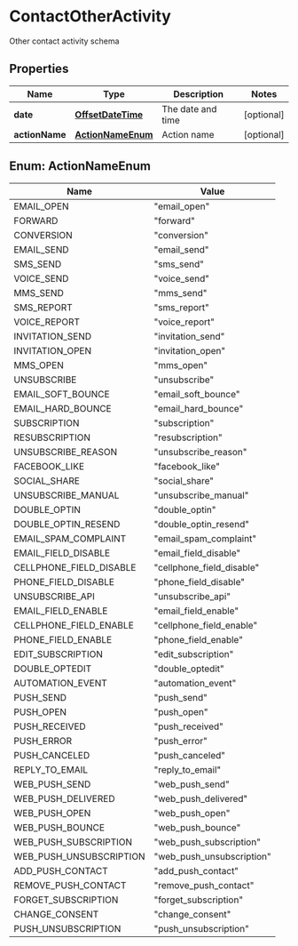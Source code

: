 

# ContactOtherActivity

Other contact activity schema
## Properties

Name | Type | Description | Notes
------------ | ------------- | ------------- | -------------
**date** | [**OffsetDateTime**](OffsetDateTime.md) | The date and time |  [optional]
**actionName** | [**ActionNameEnum**](#ActionNameEnum) | Action name |  [optional]



## Enum: ActionNameEnum

Name | Value
---- | -----
EMAIL_OPEN | &quot;email_open&quot;
FORWARD | &quot;forward&quot;
CONVERSION | &quot;conversion&quot;
EMAIL_SEND | &quot;email_send&quot;
SMS_SEND | &quot;sms_send&quot;
VOICE_SEND | &quot;voice_send&quot;
MMS_SEND | &quot;mms_send&quot;
SMS_REPORT | &quot;sms_report&quot;
VOICE_REPORT | &quot;voice_report&quot;
INVITATION_SEND | &quot;invitation_send&quot;
INVITATION_OPEN | &quot;invitation_open&quot;
MMS_OPEN | &quot;mms_open&quot;
UNSUBSCRIBE | &quot;unsubscribe&quot;
EMAIL_SOFT_BOUNCE | &quot;email_soft_bounce&quot;
EMAIL_HARD_BOUNCE | &quot;email_hard_bounce&quot;
SUBSCRIPTION | &quot;subscription&quot;
RESUBSCRIPTION | &quot;resubscription&quot;
UNSUBSCRIBE_REASON | &quot;unsubscribe_reason&quot;
FACEBOOK_LIKE | &quot;facebook_like&quot;
SOCIAL_SHARE | &quot;social_share&quot;
UNSUBSCRIBE_MANUAL | &quot;unsubscribe_manual&quot;
DOUBLE_OPTIN | &quot;double_optin&quot;
DOUBLE_OPTIN_RESEND | &quot;double_optin_resend&quot;
EMAIL_SPAM_COMPLAINT | &quot;email_spam_complaint&quot;
EMAIL_FIELD_DISABLE | &quot;email_field_disable&quot;
CELLPHONE_FIELD_DISABLE | &quot;cellphone_field_disable&quot;
PHONE_FIELD_DISABLE | &quot;phone_field_disable&quot;
UNSUBSCRIBE_API | &quot;unsubscribe_api&quot;
EMAIL_FIELD_ENABLE | &quot;email_field_enable&quot;
CELLPHONE_FIELD_ENABLE | &quot;cellphone_field_enable&quot;
PHONE_FIELD_ENABLE | &quot;phone_field_enable&quot;
EDIT_SUBSCRIPTION | &quot;edit_subscription&quot;
DOUBLE_OPTEDIT | &quot;double_optedit&quot;
AUTOMATION_EVENT | &quot;automation_event&quot;
PUSH_SEND | &quot;push_send&quot;
PUSH_OPEN | &quot;push_open&quot;
PUSH_RECEIVED | &quot;push_received&quot;
PUSH_ERROR | &quot;push_error&quot;
PUSH_CANCELED | &quot;push_canceled&quot;
REPLY_TO_EMAIL | &quot;reply_to_email&quot;
WEB_PUSH_SEND | &quot;web_push_send&quot;
WEB_PUSH_DELIVERED | &quot;web_push_delivered&quot;
WEB_PUSH_OPEN | &quot;web_push_open&quot;
WEB_PUSH_BOUNCE | &quot;web_push_bounce&quot;
WEB_PUSH_SUBSCRIPTION | &quot;web_push_subscription&quot;
WEB_PUSH_UNSUBSCRIPTION | &quot;web_push_unsubscription&quot;
ADD_PUSH_CONTACT | &quot;add_push_contact&quot;
REMOVE_PUSH_CONTACT | &quot;remove_push_contact&quot;
FORGET_SUBSCRIPTION | &quot;forget_subscription&quot;
CHANGE_CONSENT | &quot;change_consent&quot;
PUSH_UNSUBSCRIPTION | &quot;push_unsubscription&quot;



